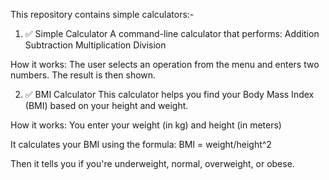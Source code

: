 This repository contains simple calculators:-

1. ✅ Simple Calculator
A command-line calculator that performs:
Addition
Subtraction
Multiplication
Division

How it works:
The user selects an operation from the menu and enters two numbers. The result is then shown.

2. ✅ BMI Calculator
This calculator helps you find your Body Mass Index (BMI) based on your height and weight.

How it works:
You enter your weight (in kg) and height (in meters)

It calculates your BMI using the formula:
BMI = weight/height^2

Then it tells you if you're underweight, normal, overweight, or obese.

